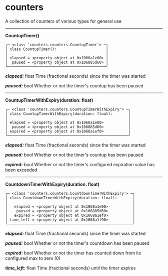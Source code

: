 # counters
A collection of counters of various types for general use

---
**CountupTimer()**

```
╭─ <class 'counters.counters.CountupTimer'> ─╮
│ class CountupTimer():                      │
│                                            │
│ elapsed = <property object at 0x1068a1e00> │
│  paused = <property object at 0x106885d60> │
╰────────────────────────────────────────────╯
```
***elapsed:***
float
Time (fractional seconds) since the timer was started

***paused:***
bool
Whether or not the timer's countup has been paused

---
**CountupTimerWithExpiry(duration: float)**

```
╭─ <class 'counters.counters.CountupTimerWithExpiry'> ─╮
│ class CountupTimerWithExpiry(duration: float):       │
│                                                      │
│ elapsed = <property object at 0x1068a1e00>           │
│  paused = <property object at 0x106885d60>           │
│ expired = <property object at 0x1068a1ef0>           │
╰──────────────────────────────────────────────────────╯
```
***elapsed:***
float
Time (fractional seconds) since the timer was started

***paused:***
bool
Whether or not the timer's countup has been paused

***expired:***
bool
Whether or not the timer's configured expiration value has been exceeded

---
**CountdownTimerWithExpiry(duration: float)**

```
╭─ <class 'counters.counters.CountdownTimerWithExpiry'> ─╮
│ class CountdownTimerWithExpiry(duration: float):       │
│                                                        │
│   elapsed = <property object at 0x1068a1e00>           │
│    paused = <property object at 0x106885d60>           │
│   expired = <property object at 0x1068a1ef0>           │
│ time_left = <property object at 0x1068a1f90>           │
╰────────────────────────────────────────────────────────╯
```
***elapsed:***
float
Time (fractional seconds) since the timer was started

***paused:***
bool
Whether or not the timer's countdown has been paused

***expired:***
bool
Whether or not the timer has counted down from its configured max to zero (0)

***time_left:***
float
Time (fractional seconds) until the timer expires
